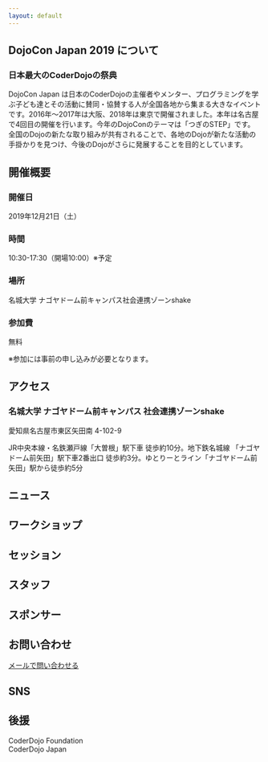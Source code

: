 ```yaml
---
layout: default
---
```

<section id="about">
  <h2>DojoCon Japan 2019 について</h2>
  <div class="text">
    <h3>日本最大のCoderDojoの祭典</h3>
    <p>DojoCon Japan は日本のCoderDojoの主催者やメンター、プログラミングを学ぶ子ども達とその活動に賛同・協賛する人が全国各地から集まる大きなイベントです。2016年～2017年は大阪、2018年は東京で開催されました。本年は名古屋で4回目の開催を行います。今年のDojoConのテーマは「つぎのSTEP」です。全国のDojoの新たな取り組みが共有されることで、各地のDojoが新たな活動の手掛かりを見つけ、今後のDojoがさらに発展することを目的としています。</p>
  </div>
</section>
<section id="outline">
  <h2>開催概要</h2>
  <div class="block-4">
    <h3>開催日</h3>
    <p>2019年12月21日（土）</p>
  </div>
  <div class="block-4">
    <h3>時間</h3>
    <p>10:30-17:30（開場10:00）※予定</p>
  </div>
  <div class="block-4">
    <h3>場所</h3>
    <p>名城大学 ナゴヤドーム前キャンパス社会連携ゾーンshake</p>
  </div>
  <div class="block-4">
    <h3>参加費</h3>
    <p>無料</p>
  </div>
  <p>※参加には事前の申し込みが必要となります。</p>
</section>
<section id="access">
  <h2>アクセス</h2>
  <div class="text">
    <h3>名城大学 ナゴヤドーム前キャンパス 社会連携ゾーンshake</h3>
    <p>愛知県名古屋市東区矢田南 4-102-9</p>
    <p>JR中央本線・名鉄瀬戸線「大曽根」駅下車 徒歩約10分。地下鉄名城線 「ナゴヤドーム前矢田」駅下車2番出口 徒歩約3分。ゆとりーとライン「ナゴヤドーム前矢田」駅から徒歩約5分</p>
  </div>
</section>
<section id="news">
  <h2>ニュース</h2>
</section>
<section id="workshops">
  <h2>ワークショップ</h2>
</section>
<section id="sessions">
  <h2>セッション</h2>
</section>
<section id="staff">
  <h2>スタッフ</h2>
</section>
<section id="sponsors">
  <h2>スポンサー</h2>
</section>
<section id="contact">
  <h2>お問い合わせ</h2>
  <a href="mailto:{{ site.email }}">メールで問い合わせる</a>
</section>
<section id="sns">
  <h2>SNS</h2>
</section>
<section id="coderdojo-foundation">
  <h2>後援</h2>
  <div class="text">
    CoderDojo Foundation<br> CoderDojo Japan
  </div>
</section>
